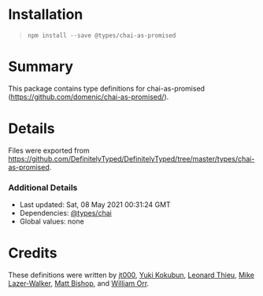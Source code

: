 # Installation
> `npm install --save @types/chai-as-promised`

# Summary
This package contains type definitions for chai-as-promised (https://github.com/domenic/chai-as-promised/).

# Details
Files were exported from https://github.com/DefinitelyTyped/DefinitelyTyped/tree/master/types/chai-as-promised.

### Additional Details
 * Last updated: Sat, 08 May 2021 00:31:24 GMT
 * Dependencies: [@types/chai](https://npmjs.com/package/@types/chai)
 * Global values: none

# Credits
These definitions were written by [jt000](https://github.com/jt000), [Yuki Kokubun](https://github.com/Kuniwak), [Leonard Thieu](https://github.com/leonard-thieu), [Mike Lazer-Walker](https://github.com/lazerwalker), [Matt Bishop](https://github.com/mattbishop), and [William Orr](https://github.com/worr).
